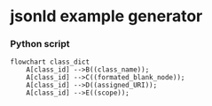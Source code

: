# jsonld example generator








### Python script

```mermaid
flowchart class_dict
    A[class_id] -->B((class_name));
    A[class_id] -->C((formated_blank_node));
    A[class_id] -->D((assigned_URI));
    A[class_id] -->E((scope));
```
